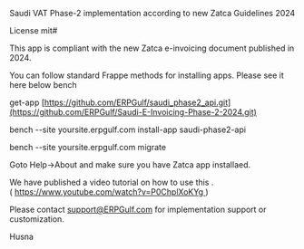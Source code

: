

Saudi VAT Phase-2 implementation according to new Zatca Guidelines 2024

License mit#

This app is compliant with the new Zatca e-invoicing document published in 2024.

You can follow standard Frappe methods for installing apps. Please see it here below bench 

get-app [https://github.com/ERPGulf/saudi_phase2_api.git](https://github.com/ERPGulf/Saudi-E-Invoicing-Phase-2-2024.git)

bench --site yoursite.erpgulf.com install-app saudi-phase2-api

bench --site yoursite.erpgulf.com migrate

Goto Help->About and make sure you have Zatca app installaed.

We have published a video tutorial on how to use this . ( https://www.youtube.com/watch?v=P0ChplXoKYg )

Please contact support@ERPGulf.com for implementation support or customization.

Husna
